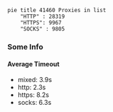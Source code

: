 
```mermaid
pie title 41460 Proxies in list
    "HTTP" : 28319
    "HTTPS": 9967
    "SOCKS" : 9805
```

### Some Info
#### Average Timeout

- mixed: 3.9s
- http: 2.3s
- https: 8.2s
- socks: 6.3s